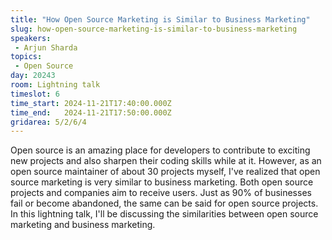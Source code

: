 ```yaml
---
title: "How Open Source Marketing is Similar to Business Marketing"
slug: how-open-source-marketing-is-similar-to-business-marketing
speakers:
 - Arjun Sharda
topics:
 - Open Source
day: 20243
room: Lightning talk
timeslot: 6
time_start: 2024-11-21T17:40:00.000Z
time_end:   2024-11-21T17:50:00.000Z
gridarea: 5/2/6/4
---
```


Open source is an amazing place for developers to contribute to exciting new projects and also sharpen their coding skills while at it. However, as an open source maintainer of about 30 projects myself, I've realized that open source marketing is very similar to business marketing. Both open source projects and companies aim to receive users. Just as 90% of businesses fail or become abandoned, the same can be said for open source projects. In this lightning talk, I'll be discussing the similarities between open source marketing and business marketing.